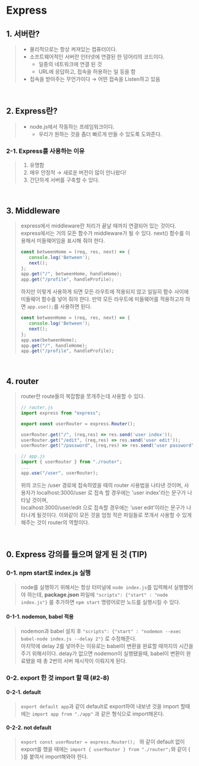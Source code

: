 # Express 

## 1. 서버란? 

> - 물리적으로는 항상 켜져있는 컴퓨터이다. 
> - 소프트웨어적인 서버란 인터넷에 연결된 한 덩어리의 코드이다. 
>   - 일종의 네트워크에 연결 된 것 
>   - URL에 응답하고, 접속을 허용하는 일 등을 함 
> - 접속을 받아주는 무언가이다 → 어떤 접속을 Listen하고 있음 

<br>

## 2. Express란?

> - node.js에서 작동하는 프레임워크이다. 
>   - 우리가 원하는 것을 좀더 빠르게 만들 수 있도록 도와준다. 

### 2-1. Express를 사용하는 이유 

> 1. 유명함 
> 2. 매우 안정적 → 새로운 버전이 많이 안나왔다! 
> 3. 간단하게 서버를 구축할 수 있다. 

<br>

## 3. Middleware

> express에서 middleware란 처리가 끝날 때까지 연결되어 있는 것이다. <br>
> express에서는 거의 모든 함수가 middleware가 될 수 있다. next() 함수를 이용해서 미들웨어임을 표시해 줘야 한다. <br>
> ```js
> const betweenHome = (req, res, next) => {
>    console.log('Between'); 
>    next();  
>};
> app.get("/", betweenHome, handleHome);
> app.get("/profile", handleProfile);
> ```
> 하지만 이렇게 사용하게 되면 모든 라우트에 적용되지 않고 일일히 함수 사이에 미들웨어 함수를 넣어 줘야 한다. 만약 모든 라우트에 미들웨어를 적용하고자 하면 ```app.use();```를 사용하면 된다. 
> ```js
> const betweenHome = (req, res, next) => {
>    console.log('Between'); 
>    next();  
>};
> app.use(betweenHome);
> app.get("/", handleHome);
> app.get("/profile", handleProfile);
> ```

<br>

## 4. router

> router란 route들의 복잡함을 쪼개주는데 사용할 수 있다. 
> ```js
> // router.js
> import express from "express"; 
>
> export const userRouter = express.Router(); 
>
> userRouter.get("/", (req,res) => res.send('user index'));
> userRouter.get("/edit", (req,res) => res.send('user edit'));
> userRouter.get("/password", (req,res) => res.send('user password'));
> ```

> ```js
> // app.js 
> import { userRouter } from "./router";
> ... 
> app.use("/user", userRouter);
> ``` 
> 위의 코드는 /user 경로에 접속하였을 때의 router 사용법을 나타낸 것이며, 사용자가 localhost:3000/user 로 접속 할 경우에는 'user index'라는 문구가 나타날 것이며,<br>
localhost:3000/user/edit 으로 접속할 경우에는 'user edit'이라는 문구가 나타나게 될것이다. 
> 이와같이 모든 것을 엄청 작은 파일들로 쪼개서 사용할 수 있게 해주는 것이 router의 역할이다. 

<br>

## 0. Express 강의를 들으며 알게 된 것 (TIP) 

### 0-1. npm start로 index.js 실행 

> node를 실행하기 위해서는 항상 터미널에 ```node index.js```를 입력해서 실행했어야 하는데, <b>package.json</b> 파일에 
> ```"scripts": {"start" : "node index.js"}``` 를 추가하면 ```npm start``` 명령어로만 노드를 실행시킬 수 있다. 

#### 0-1-1. nodemon, babel 적용
> nodemon과 babel 설치 후 ```"scripts": {"start" : "nodemon --exec babel-node index.js --delay 2"}``` 로 수정해준다.<br> 
> 마지막에 delay 2를 넣어주는 이유로는 babel이 변환을 완료할 때까지의 시간을 주기 위해서이다. delay가 없으면 nodemon이 실행됐을때, babel이 변환이 완료됐을 때 총 2번의 서버 재시작이 이뤄지게 된다. 

### 0-2. export 한 것 import 할 때 (#2-8)

#### 0-2-1. default 

> ```export default app```과 같이 default로 export하여 내보낸 것을 import 할때에는 ```import app from "./app"``` 과 같은 형식으로 import해온다. 
> 
#### 0-2-2. not default 

> ```export const userRouter = express.Router(); ``` 와 같이 default 없이 export를 했을 때에는 ```import { userRouter } from "./router";```와 같이 { }를 붙여서 import해와야 한다. 